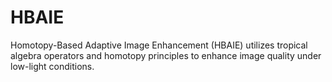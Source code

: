 # HBAIE
Homotopy-Based Adaptive Image Enhancement (HBAIE) utilizes tropical algebra operators and homotopy principles to enhance image quality under low-light conditions.
